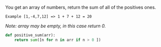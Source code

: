 You get an array of numbers, return the sum of all of the positives ones.

```Example [1,-4,7,12] => 1 + 7 + 12 = 20```  

*Note: array may be empty, in this case return 0.*

```py
def positive_sum(arr):
    return sum([n for n in arr if n > 0 ])
```
